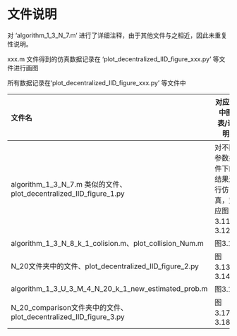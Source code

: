 # 文件说明





对 ‘algorithm_1_3_N_7.m’ 进行了详细注释，由于其他文件与之相近，因此未重复性说明。

xxx.m 文件得到的仿真数据记录在 ‘plot_decentralized_IID_figure_xxx.py’ 等文件进行画图

所有数据记录在‘plot_decentralized_IID_figure_xxx.py’ 等文件中





| 文件名                                                       | 对应文中图表/说明                                |
| :----------------------------------------------------------- | ------------------------------------------------ |
| algorithm_1_3_N_7.m 类似的文件、plot_decentralized_IID_figure_1.py | 对不同参数条件下的结果进行仿真，对应图3.11、3.12 |
| algorithm_1_3_N_8_k_1_colision.m、plot_collision_Num.m       | 图3.15                                           |
| N_20文件夹中的文件、plot_decentralized_IID_figure_2.py       | 图3.13、3.14                                     |
| algorithm_1_3_U_3_M_4_N_20_k_1_new_estimated_prob.m          | 图3.16                                           |
| N_20_comparison文件夹中的文件、plot_decentralized_IID_figure_3.py | 图3.17、3.18                                     |





















